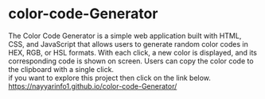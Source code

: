 # color-code-Generator
The Color Code Generator is a simple web application built with HTML, CSS, and JavaScript that allows users to generate random color codes in HEX, RGB, or HSL formats. With each click, a new color is displayed, and its corresponding code is shown on screen. Users can copy the color code to the clipboard with a single click.<br>
if you want to explore this project then click on the link below.<br>
https://nayyarinfo1.github.io/color-code-Generator/
